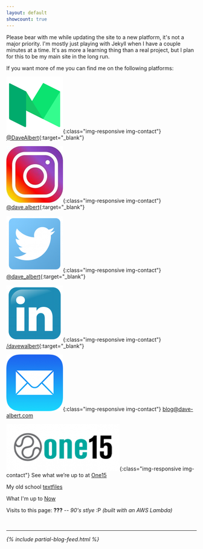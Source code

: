 ```yaml
---
layout: default
showcount: true
---
```



Please bear with me while updating the site to a new platform, it's not a major priority.  I'm mostly just playing with Jekyll when I have a couple minutes at a time.  It's as more a learning thing than a real project, but I plan for this to be my main site in the long run.

If you want more of me you can find me on the following platforms:

![Medium](/images/contact/Medium.png){:class="img-responsive img-contact"} [@DaveAlbert](https://medium.com/@DaveAlbert){:target="_blank"}

![Instagram](/images/contact/Instagram.jpg){:class="img-responsive img-contact"} [@dave.albert](https://www.instagram.com/dave.albert/){:target="_blank"}

![Twitter](/images/contact/Twitter.png){:class="img-responsive img-contact"} [@dave_albert](https://twitter.com/dave_albert){:target="_blank"}

![Linkedin](/images/contact/Linkedin.png){:class="img-responsive img-contact"} [/davewalbert](https://www.linkedin.com/in/davewalbert/){:target="_blank"}

![Email](/images/contact/Email.png){:class="img-responsive img-contact"} [blog@dave-albert.com](mailto:blog@dave-albert.com)


![One15](/images/contact/One15.png){:class="img-responsive img-contact"} See what we’re up to at [One15](https://one15.co)

My old school [textfiles](/textfiles/)

What I'm up to [Now](/now)

Visits to this page: <span style="font-weight: bold;" id="counter">???</span> -- <i>90's stlye</i> :P <i>(built with an AWS Lambda)


&nbsp;

---

<div>
{% include partial-blog-feed.html %}
</div>

